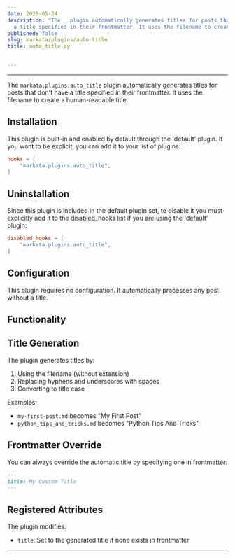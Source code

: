 ```yaml
---
date: 2025-05-24
description: "The   plugin automatically generates titles for posts that don't have
  a title specified in their frontmatter. It uses the filename to create a human-readable\u2026"
published: false
slug: markata/plugins/auto-title
title: auto_title.py


---
```


---

The `markata.plugins.auto_title` plugin automatically generates titles for posts that
don't have a title specified in their frontmatter. It uses the filename to create a
human-readable title.

## Installation

This plugin is built-in and enabled by default through the 'default' plugin.
If you want to be explicit, you can add it to your list of plugins:

```toml
hooks = [
    "markata.plugins.auto_title",
]
```

## Uninstallation

Since this plugin is included in the default plugin set, to disable it you must explicitly
add it to the disabled_hooks list if you are using the 'default' plugin:

```toml
disabled_hooks = [
    "markata.plugins.auto_title",
]
```

## Configuration

This plugin requires no configuration. It automatically processes any post without a title.

## Functionality

## Title Generation

The plugin generates titles by:
1. Using the filename (without extension)
2. Replacing hyphens and underscores with spaces
3. Converting to title case

Examples:
- `my-first-post.md` becomes "My First Post"
- `python_tips_and_tricks.md` becomes "Python Tips And Tricks"

## Frontmatter Override

You can always override the automatic title by specifying one in frontmatter:

```markdown
---
title: My Custom Title
---
```

## Registered Attributes

The plugin modifies:
- `title`: Set to the generated title if none exists in frontmatter

---